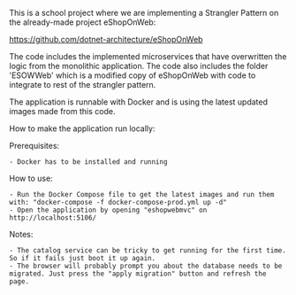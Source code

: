 This is a school project where we are implementing a Strangler Pattern on the already-made project eShopOnWeb:

https://github.com/dotnet-architecture/eShopOnWeb

The code includes the implemented microservices that have overwritten the logic from the monolithic application.
The code also includes the folder 'ESOWWeb' which is a modified copy of eShopOnWeb with code to integrate to rest of the strangler pattern.

The application is runnable with Docker and is using the latest updated images made from this code.


How to make the application run locally:

Prerequisites:

    - Docker has to be installed and running

How to use:

    - Run the Docker Compose file to get the latest images and run them with: "docker-compose -f docker-compose-prod.yml up -d"
    - Open the application by opening "eshopwebmvc" on http://localhost:5106/

Notes:

    - The catalog service can be tricky to get running for the first time. So if it fails just boot it up again.
    - The browser will probably prompt you about the database needs to be migrated. Just press the "apply migration" button and refresh the page.


